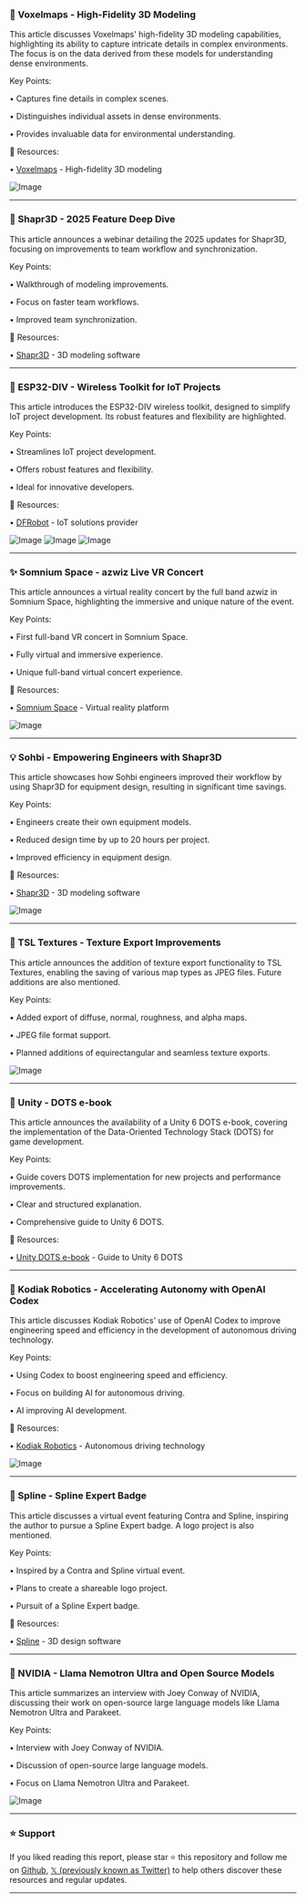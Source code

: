 ### 🤖 Voxelmaps - High-Fidelity 3D Modeling

This article discusses Voxelmaps' high-fidelity 3D modeling capabilities, highlighting its ability to capture intricate details in complex environments.  The focus is on the data derived from these models for understanding dense environments.

Key Points:

• Captures fine details in complex scenes.


• Distinguishes individual assets in dense environments.


• Provides invaluable data for environmental understanding.


🔗 Resources:

• [Voxelmaps](https://x.com/voxelmaps) - High-fidelity 3D modeling


![Image](https://pbs.twimg.com/media/GqvafdAW4AAZgSK?format=png&name=small)


---

### 🚀 Shapr3D - 2025 Feature Deep Dive

This article announces a webinar detailing the 2025 updates for Shapr3D, focusing on improvements to team workflow and synchronization.

Key Points:

• Walkthrough of modeling improvements.


• Focus on faster team workflows.


• Improved team synchronization.



🔗 Resources:

• [Shapr3D](https://x.com/Shapr3D) - 3D modeling software


---

### 🚀 ESP32-DIV - Wireless Toolkit for IoT Projects

This article introduces the ESP32-DIV wireless toolkit, designed to simplify IoT project development.  Its robust features and flexibility are highlighted.

Key Points:

• Streamlines IoT project development.


• Offers robust features and flexibility.


• Ideal for innovative developers.


🔗 Resources:

• [DFRobot](https://x.com/dfrobotcn) - IoT solutions provider


![Image](https://pbs.twimg.com/media/GrYcioJbAAY501l?format=png&name=small)
![Image](https://pbs.twimg.com/media/GrYcj74aoAAz6oB?format=png&name=360x360)
![Image](https://pbs.twimg.com/media/GrYcmYIbAAAIujd?format=png&name=360x360)


---

### ✨ Somnium Space - azwiz Live VR Concert

This article announces a virtual reality concert by the full band azwiz in Somnium Space, highlighting the immersive and unique nature of the event.

Key Points:

• First full-band VR concert in Somnium Space.


• Fully virtual and immersive experience.


• Unique full-band virtual concert experience.


🔗 Resources:

• [Somnium Space](https://x.com/SomniumSpace) - Virtual reality platform


![Image](https://pbs.twimg.com/media/GrVdvc6XYAApOdp?format=jpg&name=small)


---

### 💡 Sohbi - Empowering Engineers with Shapr3D

This article showcases how Sohbi engineers improved their workflow by using Shapr3D for equipment design, resulting in significant time savings.

Key Points:

• Engineers create their own equipment models.


• Reduced design time by up to 20 hours per project.


• Improved efficiency in equipment design.


🔗 Resources:

• [Shapr3D](https://x.com/Shapr3D) - 3D modeling software


![Image](https://pbs.twimg.com/media/GrUQkoKW4AA7dGG.jpg)


---

### 🤖 TSL Textures - Texture Export Improvements

This article announces the addition of texture export functionality to TSL Textures, enabling the saving of various map types as JPEG files. Future additions are also mentioned.

Key Points:

• Added export of diffuse, normal, roughness, and alpha maps.


• JPEG file format support.


• Planned additions of equirectangular and seamless texture exports.


![Image](https://pbs.twimg.com/amplify_video_thumb/1923652488869142529/img/0fomzntHhbX4cXES.jpg)


---

### 🤖 Unity - DOTS e-book

This article announces the availability of a Unity 6 DOTS e-book, covering the implementation of the Data-Oriented Technology Stack (DOTS) for game development.

Key Points:

• Guide covers DOTS implementation for new projects and performance improvements.


• Clear and structured explanation.


• Comprehensive guide to Unity 6 DOTS.



🔗 Resources:

• [Unity DOTS e-book](https://t.co/ghciziGQMA) - Guide to Unity 6 DOTS


---

### 🤖 Kodiak Robotics - Accelerating Autonomy with OpenAI Codex

This article discusses Kodiak Robotics' use of OpenAI Codex to improve engineering speed and efficiency in the development of autonomous driving technology.

Key Points:

• Using Codex to boost engineering speed and efficiency.


• Focus on building AI for autonomous driving.


• AI improving AI development.


🔗 Resources:

• [Kodiak Robotics](https://x.com/KodiakRobotics) - Autonomous driving technology


![Image](https://pbs.twimg.com/media/GrFbdQTaEAAhUTs?format=png&name=small)


---

### 🚀 Spline - Spline Expert Badge

This article discusses a virtual event featuring Contra and Spline, inspiring the author to pursue a Spline Expert badge.  A logo project is also mentioned.

Key Points:

• Inspired by a Contra and Spline virtual event.


• Plans to create a shareable logo project.


• Pursuit of a Spline Expert badge.


🔗 Resources:

• [Spline](https://x.com/splinetool) - 3D design software


---

### 🤖 NVIDIA - Llama Nemotron Ultra and Open Source Models

This article summarizes an interview with Joey Conway of NVIDIA, discussing their work on open-source large language models like Llama Nemotron Ultra and Parakeet.

Key Points:

• Interview with Joey Conway of NVIDIA.


• Discussion of open-source large language models.


• Focus on Llama Nemotron Ultra and Parakeet.


![Image](https://pbs.twimg.com/amplify_video_thumb/1923058650664271872/img/M1QkvwrJ3SDF-w9v.jpg)


---

### ⭐️ Support

If you liked reading this report, please star ⭐️ this repository and follow me on [Github](https://github.com/Drix10), [𝕏 (previously known as Twitter)](https://x.com/DRIX_10_) to help others discover these resources and regular updates.

---